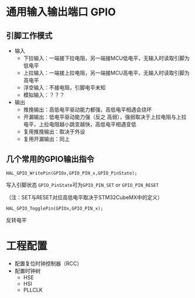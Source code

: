 # 通用输入输出端口 GPIO

## 引脚工作模式

- 输入
  - 下拉输入：一端接下拉电阻，另一端接MCU低电平，无输入时读取引脚为低电平
  - 上拉输入：一端接上拉电阻，另一端接MCU高电平，无输入时读取引脚为高电平
  - 浮空输入：不接电阻，引脚电平未知
  - 模拟输入：？？？
- 输出
  - 推挽输出：高低电平驱动能力都强，高低电平相遇会烧坏
  - 开漏输出：低电平驱动能力强（反之 高弱），强弱取决于上拉电阻与上拉电平，上拉电阻越小跳变越快，高低电平相遇变低
  - 复用推挽输出：取决于外设
  - 复用开漏输出：同上

## 几个常用的GPIO输出指令

``HAL_GPIO_WritePin(GPIOx,GPIO_PIN_x,GPIO_PinState);``

写入引脚状态 ``GPIO_PinState``可为``GPIO_PIN_SET`` or ``GPIO_PIN_RESET``

（注：SET与RESET对应高低电平取决于STM32CubeMX中的定义）

``HAL_GPIO_TogglePin(GPIOx,GPIO_PIN_x);``

反转电平

# 工程配置

- 配置复位时钟控制器（RCC）
- 配置时钟树
  - HSE
  - HSI
  - PLLCLK